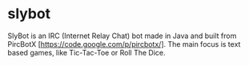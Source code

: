 slybot
======

SlyBot is an IRC (Internet Relay Chat) bot made in Java and built from PircBotX [https://code.google.com/p/pircbotx/]. The main
focus is text based games, like Tic-Tac-Toe or Roll The Dice. 
